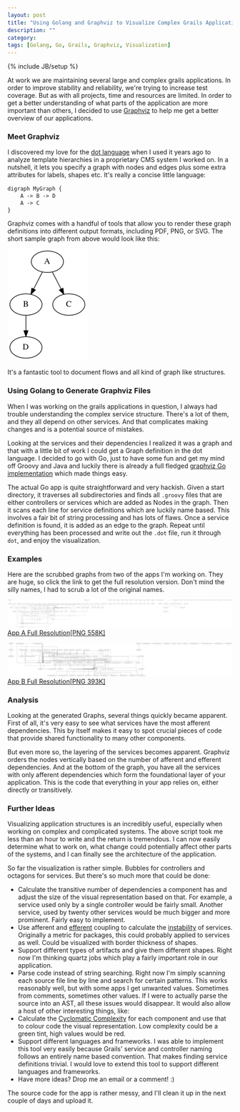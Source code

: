 ```yaml
---
layout: post
title: "Using Golang and Graphviz to Visualize Complex Grails Applications"
description: ""
category: 
tags: [Golang, Go, Grails, Graphviz, Visualization]
---
```

{% include JB/setup %}

At work we are maintaining several large and complex grails applications. In order to improve stability and reliability, we're trying to increase test coverage. But as with all projects, time and resources are limited. In order to get a better understanding of what parts of the application are more important than others, I decided to use [Graphviz](http://www.graphviz.org/) to help me get a better overview of our applications.

### Meet Graphviz

I discovered my love for the [dot language](http://www.graphviz.org/content/dot-language) when I used it years ago to analyze template hierarchies in a proprietary CMS system I worked on. In a nutshell, it lets you specify a graph with nodes and edges plus some extra attributes for labels, shapes etc. It's really a concise little language: 

	digraph MyGraph {
		A -> B -> D
		A -> C
	}
		
Graphviz comes with a handful of tools that allow you to render these graph definitions into different output formats, including PDF, PNG, or SVG. The short sample graph from above would look like this:

![Sample Graph](/assets/images/graphviz-sample.png)

It's a fantastic tool to document flows and all kind of graph like structures. 

### Using Golang to Generate Graphviz Files

When I was working on the grails applications in question, I always had trouble understanding the complex service structure. There's a lot of them, and they all depend on other services. And that complicates making changes and is a potential source of mistakes. 
		
Looking at the services and their dependencies I realized it was a graph and that with a little bit of work I could get a Graph definition in the dot language. I decided to go with Go, just to have some fun and get my mind off Groovy and Java and luckily there is already a full fledged [graphviz Go implementation](https://code.google.com/p/gographviz/) which made things easy.

The actual Go app is quite straightforward and very hackish. Given a start directory, it traverses all subdirectories and finds all `.groovy` files that are either controllers or services which are added as Nodes in the graph. Then it scans each line for service definitions which are luckily name based. This involves a fair bit of string processing and has lots of flaws. Once a service definition is found, it is added as an edge to the graph. Repeat until everything has been processed and write out the `.dot` file, run it through `dot`, and enjoy the visualization. 

### Examples

Here are the scrubbed graphs from two of the apps I'm working on. They are huge, so click the link to get the full resolution version. Don't mind the silly names, I had to scrub a lot of the original names. 

![Sample Graph](/assets/images/sample-app-01.png)
[App A Full Resolution[PNG 558K]](/assets/images/sample-app-01.png)

![Sample Graph](/assets/images/sample-app-02.png)
[App B Full Resolution[PNG 393K]](/assets/images/sample-app-02.png)

### Analysis 

Looking at the generated Graphs, several things quickly became apparent. First of all, it's very easy to see what services have the most afferent dependencies. This by itself makes it easy to spot crucial pieces of code that provide shared functionality to many other components. 

But even more so, the layering of the services becomes apparent. Graphviz orders the nodes vertically based on the number of afferent and efferent dependencies. And at the bottom of the graph, you have all the services with only afferent dependencies which form the foundational layer of your application. This is the code that everything in your app relies on, either directly or transitively. 

### Further Ideas

Visualizing application structures is an incredibly useful, especially when working on complex and complicated systems. The above script took me less than an hour to write and the return is tremendous. I can now easily determine what to work on, what change could potentially affect other parts of the systems, and I can finally see the architecture of the application. 

So far the visualization is rather simple. Bubbles for controllers and octagons for services. But there's so much more that could be done:

- Calculate the transitive number of dependencies a component has and adjust the size of the visual representation based on that. For example, a service used only by a single controller would be fairly small. Another service, used by twenty other services would be much bigger and more prominent. Fairly easy to implement.
- Use afferent and [efferent](http://en.wikipedia.org/wiki/Efferent_coupling) coupling to calculate the [instability](http://en.wikipedia.org/wiki/Software_package_metrics) of services. Originally a metric for packages, this could probably applied to services as well. Could be visualized with border thickness of shapes.
- Support different types of artifacts and give them different shapes. Right now I'm thinking quartz jobs which play a fairly important role in our application. 
- Parse code instead of string searching. Right now I'm simply scanning each source file line by line and search for certain patterns. This works reasonably well, but with some apps I get unwanted values. Sometimes from comments, sometimes other values. If I were to actually parse the source into an AST, all these issues would disappear. It would also allow a host of other interesting things, like: 
- Calculate the [Cyclomatic Complexity](http://en.wikipedia.org/wiki/Cyclomatic_complexity) for each component and use that to colour code the visual representation. Low complexity could be a green tint, high values would be red. 
- Support different languages and frameworks. I was able to implement this tool very easily because Grails' service and controller naming follows an entirely name based convention. That makes finding service definitions trivial. I would love to extend this tool to support different languages and frameworks. 
- Have more ideas? Drop me an email or a comment! :)

The source code for the app is rather messy, and I'll clean it up in the next couple of days and upload it. 

